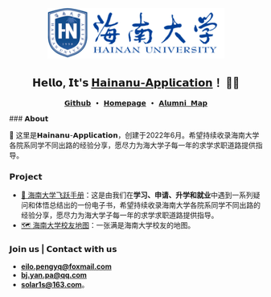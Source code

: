 <p align="center">
    <img alt="Hainan University" src="img/Hainan-University-Logo.jpg" height="100">
</p>

<h2 align="center"> 𝗛𝗲𝗹𝗹𝗼, 𝗜𝘁'𝘀 <a href="https://peng-yq.github.io">𝗛𝗮𝗶𝗻𝗮𝗻𝘂-𝗔𝗽𝗽𝗹𝗶𝗰𝗮𝘁𝗶𝗼𝗻</a>！ 👨‍💻 </h2>

<p align="center">
  <samp>
    <a href="https://github.com/Hainanu-Application">𝗚𝗶𝘁𝗵𝘂𝗯</a> ∙ 
    <a href="https://peng-yq.github.io">𝗛𝗼𝗺𝗲𝗽𝗮𝗴𝗲</a> ∙
    <a href="https://hainanu-application.github.io/Hainanu-Alumni-Map">𝗔𝗹𝘂𝗺𝗻𝗶 𝗠𝗮𝗽 </a> 
  </samp>
</p>
### 𝗔𝗯𝗼𝘂𝘁

👋 这里是𝗛𝗮𝗶𝗻𝗮𝗻𝘂-𝗔𝗽𝗽𝗹𝗶𝗰𝗮𝘁𝗶𝗼𝗻，创建于2022年6月。希望持续收录海南大学各院系同学不同出路的经验分享，愿尽力为海大学子每一年的求学求职道路提供指导。

### 𝗣𝗿𝗼𝗷𝗲𝗰𝘁

- [📘 海南大学飞跃手册](https://github.com/Hainanu-Application/Hainanu-Application.github.io)：这是由我们在**学习、申请、升学和就业**中遇到一系列疑问和体悟总结出的一份电子书，希望持续收录海南大学各院系同学不同出路的经验分享，愿尽力为海大学子每一年的求学求职道路提供指导。
- [🗺 海南大学校友地图](https://github.com/Hainanu-Application/Hainanu-Alumni-Map)：一张满是海南大学校友的地图。

### 𝗝𝗼𝗶𝗻 𝘂𝘀 | 𝗖𝗼𝗻𝘁𝗮𝗰𝘁 𝘄𝗶𝘁𝗵 𝘂𝘀

- [**eilo.pengyq@foxmail.com**](mailto:eilo.pengyq@foxmail.com)
- **[bj.yan.pa@qq.com](mailto:bj.yan.pa@qq.com)**
- [**solar1s@163.com**](mailto:solar1s@163.com)。

